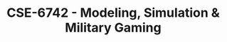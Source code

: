 ---
layout: course
title: CSE-6742 - Modeling, Simulation & Military Gaming
aliases: 
course_id: CSE-6742
permalink: /CSE-6742/
avg_difficulty: 1.75
avg_rating: 3.60
avg_workload: 5.00
course_number: 6742
---